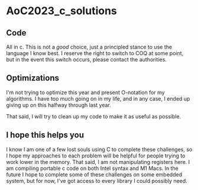 # AoC2023_c_solutions

## Code
All in c. This is not a _good_ choice, just a principled stance to use the language I know best. I reserve the right to switch to COQ at some point, but in the event this switch occurs, please contact the authorities.

## Optimizations
I'm not trying to optimize this year and present O-notation for my algorithms. I have too much going on in my life, and in any case, I ended up giving up on this halfway through last year.

That said, I will try to clean up my code to make it as useful as possible. 

## I hope this helps you

I know I am one of a few lost souls using C to complete these challenges, so I hope my approaches to each problem will be helpful for people trying to work lower in the memory. That said, I am not manipulating registers here. I am compiling portable c code on both Intel syntax and M1 Macs. In the future I hope to complete some of these challenges on some embedded system, but for now, I've got access to every library I could possibly need.
